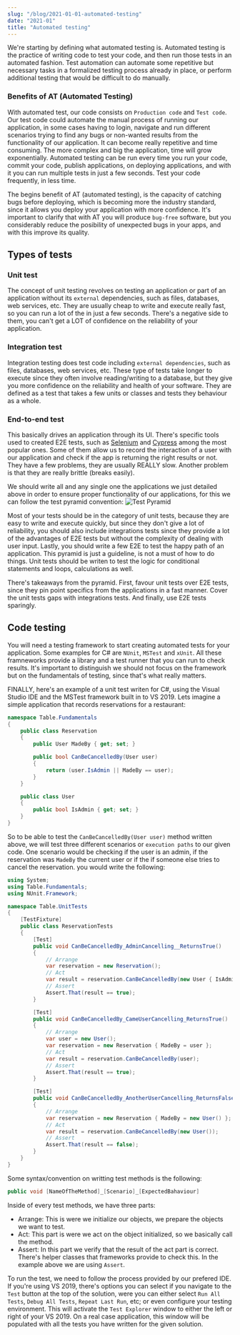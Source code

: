```yaml
---
slug: "/blog/2021-01-01-automated-testing"
date: "2021-01"
title: "Automated testing"
---
```


We're starting by defining what automated testing is. Automated testing is the practice of writing code to test your code, and then run those tests in an automated fashion. Test automation can automate some repetitive but necessary tasks in a formalized testing process already in place, or perform additional testing that would be difficult to do manually.

### Benefits of AT (Automated Testing)
With automated test, our code consists on `Production code` and `Test code`. Our test code could automate the manual process of running our application, in some cases having to login, navigate and run different scenarios trying to find any bugs or non-wanted results from the functionality of our application. It can become really repetitive and time consuming. The more complex and big the application, time will grow exponentially. Automated testing can be run every time you run your code, commit your code, publish applications, on deploying applications, and with it you can run multiple tests in just a few seconds. Test your code frequently, in less time.

The begins benefit of AT (automated testing), is the capacity of catching bugs before deploying, which is becoming more the industry standard, since it allows you deploy your application with more confidence. It's important to clarify that with AT you will produce `bug-free` software, but you considerably reduce the posibility of unexpected bugs in your apps, and with this improve its quality.

## Types of tests
### Unit test
The concept of unit testing revolves on testing an application or part of an application without its `external` dependencies, such as files, databases, web services, etc. They are usually cheap to write and execute really fast, so you can run a lot of the in just a few seconds. There's a negative side to them, you can't get a LOT of confidence on the reliability of your application.

### Integration test
Integration testing does test code including `external dependencies`, such as files, databases, web services, etc. These type of tests take longer to execute since they often involve reading/writing to a database, but they give you more confidence on the reliability and health of your software. They are defined as a test that takes a few units or classes and tests they behaviour as a whole.

### End-to-end test
This basically drives an application through its UI. There's specific tools used to created E2E tests, such as [Selenium](https://www.selenium.dev/) and [Cypress](https://www.cypress.io/) among the most popular ones. Some of them allow us to record the interaction of a user with our application and check if the app is returning the right results or not. They have a few problems, they are usually REALLY slow. Another problem is that they are really brittle (breaks easily).

We should write all and any single one the applications we just detailed above in order to ensure proper functionality of our applications, for this we can follow the test pyramid convention:
![Test Pyramid](https://martinfowler.com/articles/practical-test-pyramid/teaser.png)

Most of your tests should be in the category of unit tests, because they are easy to write and execute quickly, but since they don't give a lot of reliability, you should also include integrations tests since they provide a lot of the advantages of E2E tests but without the complexity of dealing with user input. Lastly, you should write a few E2E to test the happy path of an application. This pyramid is just a guideline, is not a must of how to do things. Unit tests should be writen to test the logic for conditional statements and loops, calculations as well.

There's takeaways from the pyramid. First, favour unit tests over E2E tests, since they pin point specifics from the applications in a fast manner. Cover the unit tests gaps with integrations tests. And finally, use E2E tests sparingly.

## Code testing
You will need a testing framework to start creating automated tests for your application. Some examples for C# are `NUnit`, `MSTest` and `xUnit`. All these framneworks provide a library and a test runner that you can run to check results. It's important to distinguish we should not focus on the framework but on the fundamentals of testing, since that's what really matters.

FINALLY, here's an example of a unit test writen for C#, using the Visual Studio IDE and the MSTest framework built in to VS 2019. Lets imagine a simple application that records reservations for a restaurant:

```csharp
namespace Table.Fundamentals
{
    public class Reservation
    {
        public User MadeBy { get; set; }

        public bool CanBeCancelledBy(User user)
        {
            return (user.IsAdmin || MadeBy == user);
        }
    }

    public class User
    {
        public bool IsAdmin { get; set; }
    }
}
```

So to be able to test the `CanBeCancelledBy(User user)` method written above, we will test three different scenarios or `execution paths` to our given code. One scenario would be checking if the user is an admin, if the reservation was `MadeBy` the current user or if the if someone else tries to cancel the reservation.  you would write the following:

```csharp
using System;
using Table.Fundamentals;
using NUnit.Framework;

namespace Table.UnitTests
{
    [TestFixture]
    public class ReservationTests
    {
        [Test]
        public void CanBeCancelledBy_AdminCancelling__ReturnsTrue()
        {
            // Arrange
            var reservation = new Reservation();
            // Act
            var result = reservation.CanBeCancelledBy(new User { IsAdmin = true });
            // Assert
            Assert.That(result == true);
        }

        [Test]
        public void CanBeCancelledBy_CameUserCancelling_ReturnsTrue()
        {
        	// Arrange
            var user = new User();
            var reservation = new Reservation { MadeBy = user };
            // Act
            var result = reservation.CanBeCancelledBy(user);
            // Assert
            Assert.That(result == true);
        }

        [Test]
        public void CanBeCancelledBy_AnotherUserCancelling_ReturnsFalse()
        {
        	// Arrange
            var reservation = new Reservation { MadeBy = new User() };
            // Act
            var result = reservation.CanBeCancelledBy(new User());
            // Assert
            Assert.That(result == false);
        }
    }
}
```
Some syntax/convention on writting test methods is the following:
```csharp
public void [NameOfTheMethod]_[Scenario]_[ExpectedBahaviour]
```
Inside of every test methods, we have three parts:
- Arrange: This is were we initialize our objects, we prepare the objects we want to test.
- Act: This part is were we act on the object initialized, so we basically call the method.
- Assert: In this part we verify that the result of the act part is correct. There's helper classes that frameworks provide to check this. In the example above we are using `Assert`.

To run the test, we need to follow the process provided by our prefered IDE. If you're using VS 2019, there's options you can select if you navigate to the `Test` button at the top of the solution, were you can either select `Run All Tests`, `Debug All Tests`, `Repeat Last Run`, etc; or even configure your testing environment. This will activate the `Test Explorer` window to either the left or right of your VS 2019. On a real case application, this window will be populated with all the tests you have written for the given solution.